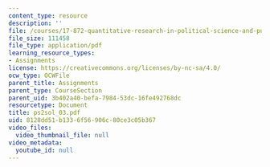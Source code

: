 ```yaml
---
content_type: resource
description: ''
file: /courses/17-872-quantitative-research-in-political-science-and-public-policy-spring-2004/8128dd51b1336f56906c80ce3c05b367_ps2sol_03.pdf
file_size: 111458
file_type: application/pdf
learning_resource_types:
- Assignments
license: https://creativecommons.org/licenses/by-nc-sa/4.0/
ocw_type: OCWFile
parent_title: Assignments
parent_type: CourseSection
parent_uid: 3b402a40-befa-7984-53dc-16fe492768dc
resourcetype: Document
title: ps2sol_03.pdf
uid: 8128dd51-b133-6f56-906c-80ce3c05b367
video_files:
  video_thumbnail_file: null
video_metadata:
  youtube_id: null
---
```

